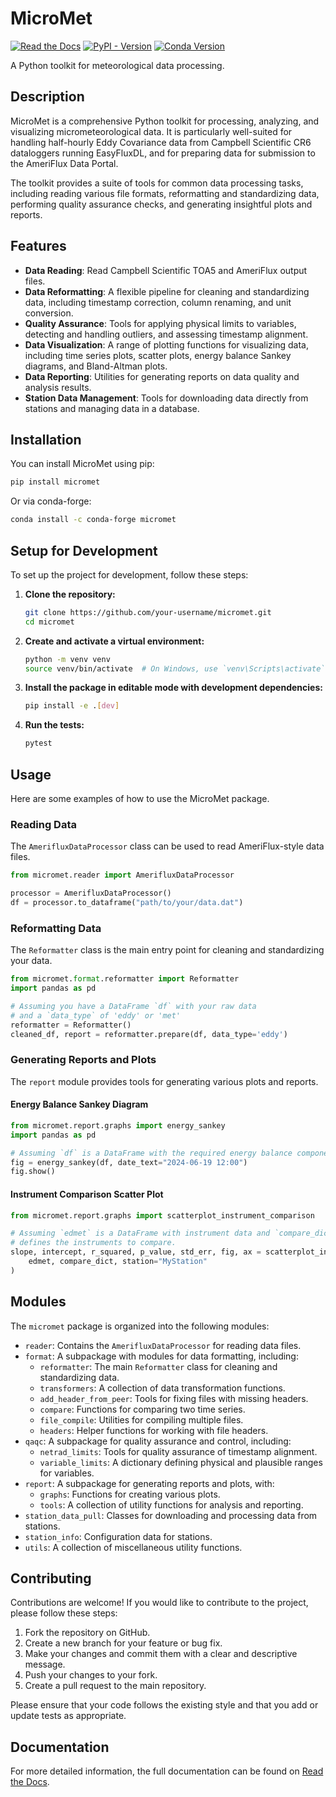 # MicroMet

[![Read the Docs](https://img.shields.io/readthedocs/micromet)](https://micromet.readthedocs.io/en/latest/)
[![PyPI - Version](https://img.shields.io/pypi/v/micromet)](https://pypi.org/project/micromet/)
[![Conda Version](https://img.shields.io/conda/vn/conda-forge/micromet.svg)](https://anaconda.org/conda-forge/micromet)

A Python toolkit for meteorological data processing.

## Description

MicroMet is a comprehensive Python toolkit for processing, analyzing, and visualizing micrometeorological data. It is particularly well-suited for handling half-hourly Eddy Covariance data from Campbell Scientific CR6 dataloggers running EasyFluxDL, and for preparing data for submission to the AmeriFlux Data Portal.

The toolkit provides a suite of tools for common data processing tasks, including reading various file formats, reformatting and standardizing data, performing quality assurance checks, and generating insightful plots and reports.

## Features

-   **Data Reading**: Read Campbell Scientific TOA5 and AmeriFlux output files.
-   **Data Reformatting**: A flexible pipeline for cleaning and standardizing data, including timestamp correction, column renaming, and unit conversion.
-   **Quality Assurance**: Tools for applying physical limits to variables, detecting and handling outliers, and assessing timestamp alignment.
-   **Data Visualization**: A range of plotting functions for visualizing data, including time series plots, scatter plots, energy balance Sankey diagrams, and Bland-Altman plots.
-   **Data Reporting**: Utilities for generating reports on data quality and analysis results.
-   **Station Data Management**: Tools for downloading data directly from stations and managing data in a database.

## Installation

You can install MicroMet using pip:

```bash
pip install micromet
```

Or via conda-forge:

```bash
conda install -c conda-forge micromet
```

## Setup for Development

To set up the project for development, follow these steps:

1.  **Clone the repository:**
    ```bash
    git clone https://github.com/your-username/micromet.git
    cd micromet
    ```
2.  **Create and activate a virtual environment:**
    ```bash
    python -m venv venv
    source venv/bin/activate  # On Windows, use `venv\Scripts\activate`
    ```
3.  **Install the package in editable mode with development dependencies:**
    ```bash
    pip install -e .[dev]
    ```
4.  **Run the tests:**
    ```bash
    pytest
    ```

## Usage

Here are some examples of how to use the MicroMet package.

### Reading Data

The `AmerifluxDataProcessor` class can be used to read AmeriFlux-style data files.

```python
from micromet.reader import AmerifluxDataProcessor

processor = AmerifluxDataProcessor()
df = processor.to_dataframe("path/to/your/data.dat")
```

### Reformatting Data

The `Reformatter` class is the main entry point for cleaning and standardizing your data.

```python
from micromet.format.reformatter import Reformatter
import pandas as pd

# Assuming you have a DataFrame `df` with your raw data
# and a `data_type` of 'eddy' or 'met'
reformatter = Reformatter()
cleaned_df, report = reformatter.prepare(df, data_type='eddy')
```

### Generating Reports and Plots

The `report` module provides tools for generating various plots and reports.

#### Energy Balance Sankey Diagram

```python
from micromet.report.graphs import energy_sankey
import pandas as pd

# Assuming `df` is a DataFrame with the required energy balance components
fig = energy_sankey(df, date_text="2024-06-19 12:00")
fig.show()
```

#### Instrument Comparison Scatter Plot

```python
from micromet.report.graphs import scatterplot_instrument_comparison

# Assuming `edmet` is a DataFrame with instrument data and `compare_dict`
# defines the instruments to compare.
slope, intercept, r_squared, p_value, std_err, fig, ax = scatterplot_instrument_comparison(
    edmet, compare_dict, station="MyStation"
)
```

## Modules

The `micromet` package is organized into the following modules:

-   `reader`: Contains the `AmerifluxDataProcessor` for reading data files.
-   `format`: A subpackage with modules for data formatting, including:
    -   `reformatter`: The main `Reformatter` class for cleaning and standardizing data.
    -   `transformers`: A collection of data transformation functions.
    -   `add_header_from_peer`: Tools for fixing files with missing headers.
    -   `compare`: Functions for comparing two time series.
    -   `file_compile`: Utilities for compiling multiple files.
    -   `headers`: Helper functions for working with file headers.
-   `qaqc`: A subpackage for quality assurance and control, including:
    -   `netrad_limits`: Tools for quality assurance of timestamp alignment.
    -   `variable_limits`: A dictionary defining physical and plausible ranges for variables.
-   `report`: A subpackage for generating reports and plots, with:
    -   `graphs`: Functions for creating various plots.
    -   `tools`: A collection of utility functions for analysis and reporting.
-   `station_data_pull`: Classes for downloading and processing data from stations.
-   `station_info`: Configuration data for stations.
-   `utils`: A collection of miscellaneous utility functions.

## Contributing

Contributions are welcome! If you would like to contribute to the project, please follow these steps:

1.  Fork the repository on GitHub.
2.  Create a new branch for your feature or bug fix.
3.  Make your changes and commit them with a clear and descriptive message.
4.  Push your changes to your fork.
5.  Create a pull request to the main repository.

Please ensure that your code follows the existing style and that you add or update tests as appropriate.

## Documentation

For more detailed information, the full documentation can be found on [Read the Docs](https://micromet.readthedocs.io/en/latest/).

